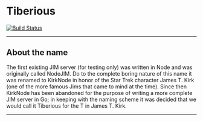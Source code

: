 # Tiberious
[![Build Status](https://travis-ci.org/JustAnotherOrganization/tiberious.svg?branch=master)](https://travis-ci.org/JustAnotherOrganization/tiberious)

---

About the name
---
The first existing JIM server (for testing only) was written in Node and was
originally called NodeJIM. Do to the complete boring nature of this name it was
renamed to KirkNode in honor of the Star Trek character James T. Kirk (one of the
more famous Jims that came to mind at the time). Since then KirkNode has been
abandoned for the purpose of writing a more complete JIM server in Go; in keeping
with the naming scheme it was decided that we would call it Tiberious for the T
in James T. Kirk.

---
